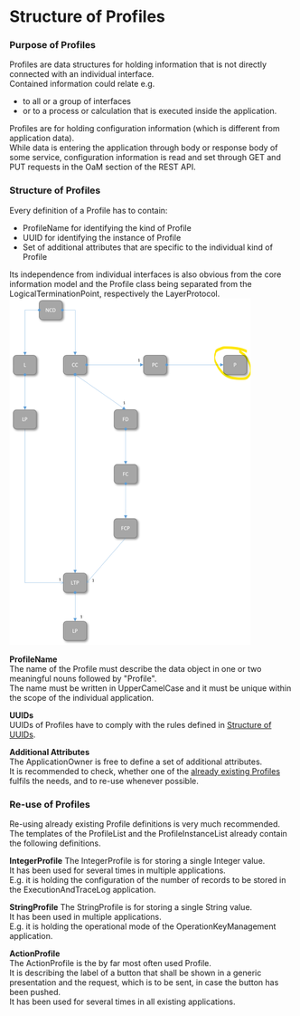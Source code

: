 # Structure of Profiles

### Purpose of Profiles  
Profiles are data structures for holding information that is not directly connected with an individual interface.  
Contained information could relate e.g.  
* to all or a group of interfaces  
* or to a process or calculation that is executed inside the application.  

Profiles are for holding configuration information (which is different from application data).  
While data is entering the application through body or response body of some service, configuration information is read and set through GET and PUT requests in the OaM section of the REST API.  

### Structure of Profiles  
Every definition of a Profile has to contain:  
* ProfileName for identifying the kind of Profile  
* UUID for identifying the instance of Profile  
* Set of additional attributes that are specific to the individual kind of Profile  

Its independence from individual interfaces is also obvious from the core information model and the Profile class being separated from the LogicalTerminationPoint, respectively the LayerProtocol.  
![Location of Profiles](./pictures/220628_core_classes_profile_s.png)  

**ProfileName**  
The name of the Profile must describe the data object in one or two meaningful nouns followed by "Profile".  
The name must be written in UpperCamelCase and it must be unique within the scope of the individual application.  

**UUIDs**  
UUIDs of Profiles have to comply with the rules defined in [Structure of UUIDs](../StructureOfUuids/StructureOfUuids.md).  

**Additional Attributes**  
The ApplicationOwner is free to define a set of additional attributes.  
It is recommended to check, whether one of the [already existing Profiles](../ProfileLibrary/ProfileLibrary.md) fulfils the needs, and to re-use whenever possible.  


### Re-use of Profiles

Re-using already existing Profile definitions is very much recommended.  
The templates of the ProfileList and the ProfileInstanceList already contain the following definitions.

**IntegerProfile**
The IntegerProfile is for storing a single Integer value.  
It has been used for several times in multiple applications.  
E.g. it is holding the configuration of the number of records to be stored in the ExecutionAndTraceLog application.  

**StringProfile**
The StringProfile is for storing a single String value.  
It has been used in multiple applications.  
E.g. it is holding the operational mode of the OperationKeyManagement application.  

**ActionProfile**  
The ActionProfile is the by far most often used Profile.  
It is describing the label of a button that shall be shown in a generic presentation and the request, which is to be sent, in case the button has been pushed.  
It has been used for several times in all existing applications.  